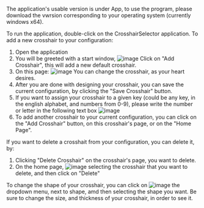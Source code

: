 The application's usable version is under App, to use the program, please download the vwrsion corresponding to your operating system (currently windows x64).

To run the application, double-click on the CrosshairSelector application.
To add a new crosshair to your configuration:
1. Open the application
2. You will be greeted with a start window,
   ![image](https://github.com/user-attachments/assets/efbc6a89-c8c8-419d-8f57-bb07213e9d70)
   Click on "Add Crosshair", this will add a new default crosshair.
5. On this page: ![image](https://github.com/user-attachments/assets/e5f90efd-5300-4dad-b82f-51982e1dcf66)
   You can change the crosshair, as your heart desires.
7. After you are done with designing your crosshair, you can save the current configuration, by clicking the "Save Crosshair" button.
8. If you want to assign your crosshair to a given key (could be any key, in the english alphabet, and numbers from 0-9), please write the number or letter in the following text box
   ![image](https://github.com/user-attachments/assets/ebc03f78-1cd6-4639-b24d-18dd559a50df)
10. To add another crosshair to your current configuration, you can click on the "Add Crosshair" button, on this crosshair's page, or on the "Home Page".

If you want to delete a crosshait from your configuration, you can delete it, by:
1. Clicking "Delete Crosshair" on the crosshair's page, you want to delete.
2. On the home page,
   ![image](https://github.com/user-attachments/assets/2c790b19-3dac-4062-b677-ff3f9d603846)
   selecting the crosshair that you want to delete, and then click on "Delete"

To change the shape of your crosshair, you can click on 
![image](https://github.com/user-attachments/assets/99edd8e5-e141-4d06-9f25-0bb8c61882ad) 
the dropdown menu, next to shape, amd then selecting the shape you want.
Be sure to change the size, and thickness of your crosshair, in order to see it.




